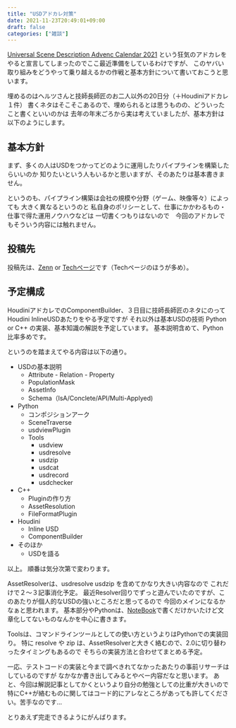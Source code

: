 ```yaml
---
title: "USDアドカレ対策"
date: 2021-11-23T20:49:01+09:00
draft: false
categories: ["雑談"]
---
```


[Universal Scene Description Advenc Calendar 2021](https://qiita.com/advent-calendar/2021/usd) という狂気のアドカレをやると宣言してしまったのでここ最近準備をしているわけですが、
このヤバい取り組みをどうやって乗り越えるかの作戦と基本方針について書いておこうと思います。

埋めるのはヘルツさんと技師長師匠のお二人以外の20日分（＋Houdiniアドカレ１件）
書くネタはそこそこあるので、埋められるとは思うものの、どういったこと書くといいのかは
去年の年末ごろから実は考えていましたが、基本方針は以下のようにします。

## 基本方針

まず、多くの人はUSDをつかってどのように運用したりパイプラインを構築したらいいのか
知りたいという人もいるかと思いますが、そのあたりは基本書きません。

というのも、パイプライン構築は会社の規模や分野（ゲーム、映像等々）によっても
大きく異なるというのと
私自身のポリシーとして、仕事にかかわるもの・仕事で得た運用ノウハウなどは
一切書くつもりはないので　今回のアドカレでもそういう内容には触れません。

## 投稿先

投稿先は、[Zenn](https://zenn.dev/remiria) or [Techページ](https://fereria.github.io/reincarnation_tech/11_Pipeline/)です（Techページのほうが多め）。

## 予定構成

HoudiniアドカレでのComponentBuilder、３日目に技師長師匠のネタにのって Houdini InlineUSDあたりをやる予定ですが
それ以外は基本USDの技術 Python or C++ の実装、基本知識の解説を予定しています。
基本説明含めて、Python比率多めです。

というのを踏まえてやる内容は以下の通り。

* USDの基本説明
  * Attribute - Relation - Property
  * PopulationMask
  * AssetInfo
  * Schema（IsA/Conclete/API/Multi-Applyed)
* Python
  * コンポジションアーク
  * SceneTraverse
  * usdviewPlugin
  * Tools
    * usdview
    * usdresolve
    * usdzip
    * usdcat
    * usdrecord
    * usdchecker
* C++
  * Pluginの作り方
  * AssetResolution
  * FileFormatPlugin
* Houdini
  * Inline USD
  * ComponentBuilder
* そのほか
  * USDを語る

以上。
順番は気分次第で変わります。

AssetResolverは、usdresolve usdzip を含めてかなり大きい内容なので
これだけで２～３記事消化予定。
最近Resolver回りでずっと遊んでいたのですが、このあたりが個人的なUSDの強いところだと思ってるので
今回のメインになるかなぁと思われます。
基本部分やPythonは、[NoteBook](https://fereria.github.io/reincarnation_tech/60_JupyterNotebook/USD/APISchema/USDCollectoinSample/ )で書くだけかいたけど文章化してないものなんかを中心に書きます。

Toolsは、コマンドラインツールとしての使い方というよりはPythonでの実装回り。
特に resolve や zip は、AssetResolverと大きく絡むので、2.0に切り替わったタイミングもあるので
そちらの実装方法と合わせてまとめる予定。

一応、テストコードの実装と今まで調べきれてなかったあたりの事前リサーチはしているのですが
なかなか書き出してみるとやべー内容だなと思います。
あと、今回は解説記事としてかくというより自分の勉強としての比重が大きいので
特にC++が絡むものに関してはコード的にアレなところがあっても許してください。苦手なのです...

とりあえず完走できるようにがんばります。